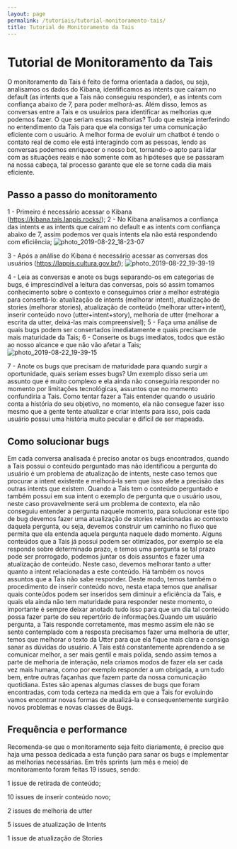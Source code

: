 ```yaml
---
layout: page
permalink: /tutoriais/tutorial-monitoramento-tais/
title: Tutorial de Monitoramento da Tais
---
```


# Tutorial de Monitoramento da Tais

O monitoramento da Tais é feito de forma orientada a dados, ou seja, analisamos os dados do Kibana, identificamos as intents que caíram no default (as intents que a Tais não conseguiu responder), e as intents com confiança abaixo de 7, para poder melhorá-as. Além disso, lemos as conversas entre a Tais e os usuários para identificar as melhorias que podemos fazer. O que seriam essas melhorias? Tudo que esteja interferindo no entendimento da Tais para que ela consiga ter uma comunicação eficiente com o usuário. A melhor forma de evoluir um chatbot é tendo o contato real de como ele está interagindo com as pessoas, lendo as conversas podemos enriquecer o nosso bot, tornando-o apto para lidar com as situações reais e não somente com as hipóteses que se passaram na nossa cabeça, tal processo garante que ele se torne cada dia mais eficiente. 

## Passo a passo do monitoramento

1 - Primeiro é necessário acessar o Kibana (https://kibana.tais.lappis.rocks/);
2 - No Kibana analisamos a confiança das intents e as intents que caíram no default e as intents com confiança abaixo de 7, assim podemos ver quais intents ela não está respondendo com eficiência;
![photo_2019-08-22_18-23-07](https://user-images.githubusercontent.com/42178586/63554020-9e740e80-c512-11e9-9a63-78a6c5f5fc39.jpg)

3 - Após a análise do Kibana é necessário acessar as conversas dos usuários (https://lappis.cultura.gov.br/);
![photo_2019-08-22_19-39-19](https://user-images.githubusercontent.com/42178586/63554783-062b5900-c515-11e9-9731-29cef85d6b00.jpg)

4 - Leia as conversas e anote os bugs separando-os em categorias de bugs, é imprescindível a leitura das conversas, pois só assim tomamos conhecimento sobre o contexto e conseguimos criar a melhor estratégia para consertá-lo: 
atualização de intents (melhorar intent),
atualização de stories (melhorar stories),
atualização de conteúdo (melhorar utter+intent),
inserir conteúdo novo (utter+intent+story),
melhoria de utter (melhorar a escrita da utter, deixá-las mais compreensível);
5 - Faça uma análise de quais bugs podem ser consertados imediatamente e quais precisam de mais maturidade da Tais;
6 - Conserte os bugs imediatos, todos que estão ao nosso alcance e que não vão afetar a Tais;
![photo_2019-08-22_19-39-15](https://user-images.githubusercontent.com/42178586/63554768-f6137980-c514-11e9-91c3-d44fb092cd49.jpg)

7 - Anote os bugs que precisam de maturidade para quando surgir a oportunidade, quais seriam esses bugs? Um exemplo disso seria um assunto que é muito complexo e ela ainda não conseguiria responder no momento por limitações tecnológicas, assuntos que no momento confundiria a Tais. Como tentar fazer a Tais entender quando o usuário conta a história do seu objetivo, no momento, ela não consegue fazer isso mesmo que a gente tente atualizar e criar intents para isso, pois cada usuário possui uma história muito peculiar e difícil de ser mapeada.

## Como solucionar bugs

Em cada conversa analisada é preciso anotar os bugs encontrados, quando a Tais possui o conteúdo perguntado mas não identificou a pergunta do usuário é um problema de atualização de intents, neste caso temos que procurar a intent existente e melhorá-la sem que isso afete a precisão das outras intents que existem.
Quando a Tais tem o conteúdo perguntado e também possui em sua intent o exemplo de pergunta que o usuário usou, neste caso provavelmente será um problema de contexto, ela não conseguiu entender a pergunta naquele momento, para solucionar este tipo de bug devemos fazer uma atualização de stories relacionadas ao contexto daquela pergunta, ou seja, devemos construir um caminho no fluxo que permita que ela entenda aquela pergunta naquele dado momento.
Alguns conteúdos que a Tais já possui podem ser otimizados, por exemplo se ela responde sobre determinado prazo, e temos uma pergunta se tal prazo pode ser prorrogado, podemos juntar os dois assuntos e fazer uma atualização de conteúdo. Neste caso, devemos melhorar tanto a utter quanto a intent relacionadas a este conteúdo.
Há também os novos assuntos que a Tais não sabe responder. Deste modo, temos também o procedimento de inserir conteúdo novo, nesta etapa temos que analisar quais conteúdos podem ser inseridos sem diminuir a eficiência da Tais, e quais ela ainda não tem maturidade para responder neste momento, o importante é sempre deixar anotado tudo isso para que um dia tal conteúdo possa fazer parte do seu repertório de informações.Quando um usuário pergunta, a Tais responde corretamente, mas mesmo assim ele não se sente contemplado com a resposta precisamos fazer uma melhoria de utter, temos que melhorar o texto da Utter para que ela fique mais clara e consiga sanar as dúvidas do usuário.
A Tais está constantemente aprendendo a se comunicar melhor, a ser mais gentil e mais polida, sendo assim temos a parte de melhoria de interação, nela criamos modos de fazer ela ser cada vez mais humana, como por exemplo responder a um obrigada, a um tudo bem, entre outras façanhas que fazem parte da nossa comunicação quotidiana. Estes são apenas algumas classes de bugs que foram encontradas, com toda certeza na medida em que a Tais for evoluindo vamos encontrar novas formas de atualizá-la e consequentemente surgirão novos problemas e novas classes de Bugs.

## Frequência e performance

Recomenda-se que o monitoramento seja feito diariamente, é preciso que haja uma pessoa dedicada a esta função para sanar os bugs e implementar as melhorias necessárias.  Em três sprints (um mês e meio) de monitoramento foram feitas 19 issues, sendo:

1 issue de retirada de conteúdo;

10 issues de inserir conteúdo novo;

2 issues de melhoria de utter

5 issues de atualização de Intents

1 issue de atualização de Stories
